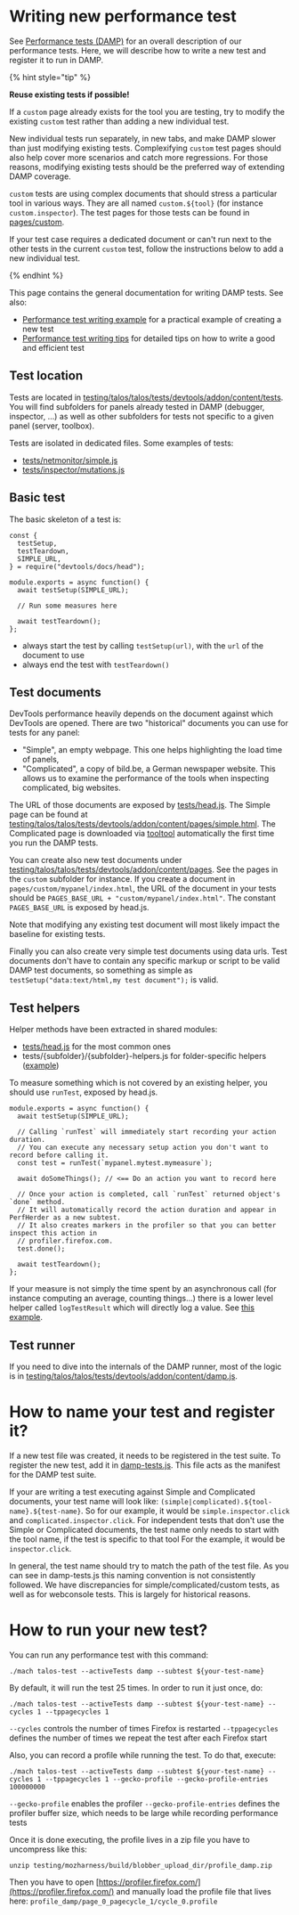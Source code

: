 # Writing new performance test

See [Performance tests (DAMP)](performance-tests.md) for an overall description of our performance tests.
Here, we will describe how to write a new test and register it to run in DAMP.

{% hint style="tip" %}

**Reuse existing tests if possible!**

If a `custom` page already exists for the tool you are testing, try to modify the existing `custom` test rather than adding a new individual test.

New individual tests run separately, in new tabs, and make DAMP slower than just modifying existing tests. Complexifying `custom` test pages should also help cover more scenarios and catch more regressions. For those reasons, modifying existing tests should be the preferred way of extending DAMP coverage.

`custom` tests are using complex documents that should stress a particular tool in various ways. They are all named `custom.${tool}` (for instance `custom.inspector`). The test pages for those tests can be found in [pages/custom](https://searchfox.org/mozilla-central/source/testing/talos/talos/tests/devtools/addon/content/pages/custom).

If your test case requires a dedicated document or can't run next to the other tests in the current `custom` test, follow the instructions below to add a new individual test.

{% endhint %}

This page contains the general documentation for writing DAMP tests. See also:
- [Performance test writing example](./writing-perf-tests-example.html) for a practical example of creating a new test
- [Performance test writing tips](./writing-perf-tests-tips.html) for detailed tips on how to write a good and efficient test

## Test location

Tests are located in [testing/talos/talos/tests/devtools/addon/content/tests](https://searchfox.org/mozilla-central/source/testing/talos/talos/tests/devtools/addon/content/tests). You will find subfolders for panels already tested in DAMP (debugger, inspector, …) as well as other subfolders for tests not specific to a given panel (server, toolbox).

Tests are isolated in dedicated files. Some examples of tests:
- [tests/netmonitor/simple.js](https://searchfox.org/mozilla-central/source/testing/talos/talos/tests/devtools/addon/content/tests/netmonitor/simple.js)
- [tests/inspector/mutations.js](https://searchfox.org/mozilla-central/source/testing/talos/talos/tests/devtools/addon/content/tests/inspector/mutations.js)

## Basic test

The basic skeleton of a test is:

```
const {
  testSetup,
  testTeardown,
  SIMPLE_URL,
} = require("devtools/docs/head");

module.exports = async function() {
  await testSetup(SIMPLE_URL);

  // Run some measures here

  await testTeardown();
};
```

* always start the test by calling `testSetup(url)`, with the `url` of the document to use
* always end the test with `testTeardown()`


## Test documents

DevTools performance heavily depends on the document against which DevTools are opened. There are two "historical" documents you can use for tests for any panel:
* "Simple", an empty webpage. This one helps highlighting the load time of panels,
* "Complicated", a copy of bild.be, a German newspaper website. This allows us to examine the performance of the tools when inspecting complicated, big websites.

The URL of those documents are exposed by [tests/head.js](https://searchfox.org/mozilla-central/source/testing/talos/talos/tests/devtools/addon/content/tests/head.js). The Simple page can be found at [testing/talos/talos/tests/devtools/addon/content/pages/simple.html](https://searchfox.org/mozilla-central/source/testing/talos/talos/tests/devtools/addon/content/pages/simple.html). The Complicated page is downloaded via [tooltool](https://wiki.mozilla.org/ReleaseEngineering/Applications/Tooltool) automatically the first time you run the DAMP tests.

You can create also new test documents under [testing/talos/talos/tests/devtools/addon/content/pages](https://searchfox.org/mozilla-central/source/testing/talos/talos/tests/devtools/addon/content/pages). See the pages in the `custom` subfolder for instance. If you create a document in `pages/custom/mypanel/index.html`, the URL of the document in your tests should be `PAGES_BASE_URL + "custom/mypanel/index.html"`. The constant `PAGES_BASE_URL` is exposed by head.js.

Note that modifying any existing test document will most likely impact the baseline for existing tests.

Finally you can also create very simple test documents using data urls. Test documents don't have to contain any specific markup or script to be valid DAMP test documents, so something as simple as `testSetup("data:text/html,my test document");` is valid.


## Test helpers

Helper methods have been extracted in shared modules:
* [tests/head.js](https://searchfox.org/mozilla-central/source/testing/talos/talos/tests/devtools/addon/content/tests/head.js) for the most common ones
* tests/{subfolder}/{subfolder}-helpers.js for folder-specific helpers ([example](https://searchfox.org/mozilla-central/source/testing/talos/talos/tests/devtools/addon/content/tests/inspector/inspector-helpers.js))

To measure something which is not covered by an existing helper, you should use `runTest`, exposed by head.js.

```
module.exports = async function() {
  await testSetup(SIMPLE_URL);

  // Calling `runTest` will immediately start recording your action duration.
  // You can execute any necessary setup action you don't want to record before calling it.
  const test = runTest(`mypanel.mytest.mymeasure`);

  await doSomeThings(); // <== Do an action you want to record here

  // Once your action is completed, call `runTest` returned object's `done` method.
  // It will automatically record the action duration and appear in PerfHerder as a new subtest.
  // It also creates markers in the profiler so that you can better inspect this action in
  // profiler.firefox.com.
  test.done();

  await testTeardown();
};
```

If your measure is not simply the time spent by an asynchronous call (for instance computing an average, counting things…) there is a lower level helper called `logTestResult` which will directly log a value. See [this example](https://searchfox.org/mozilla-central/rev/325c1a707819602feff736f129cb36055ba6d94f/testing/talos/talos/tests/devtools/addon/content/tests/webconsole/streamlog.js#62).


## Test runner

If you need to dive into the internals of the DAMP runner, most of the logic is in [testing/talos/talos/tests/devtools/addon/content/damp.js](https://searchfox.org/mozilla-central/source/testing/talos/talos/tests/devtools/addon/content/damp.js).


# How to name your test and register it?

If a new test file was created, it needs to be registered in the test suite. To register the new test, add it in [damp-tests.js](https://searchfox.org/mozilla-central/source/testing/talos/talos/tests/devtools/addon/content/damp-tests.js). This file acts as the manifest for the DAMP test suite.

If your are writing a test executing against Simple and Complicated documents, your test name will look like: `(simple|complicated).${tool-name}.${test-name}`.
So for our example, it would be `simple.inspector.click` and `complicated.inspector.click`.
For independent tests that don't use the Simple or Complicated documents, the test name only needs to start with the tool name, if the test is specific to that tool
For the example, it would be `inspector.click`.

In general, the test name should try to match the path of the test file. As you can see in damp-tests.js this naming convention is not consistently followed. We have discrepancies for simple/complicated/custom tests, as well as for webconsole tests. This is largely for historical reasons.


# How to run your new test?

You can run any performance test with this command:
```
./mach talos-test --activeTests damp --subtest ${your-test-name}
```

By default, it will run the test 25 times. In order to run it just once, do:
```
./mach talos-test --activeTests damp --subtest ${your-test-name} --cycles 1 --tppagecycles 1
```
`--cycles` controls the number of times Firefox is restarted
`--tppagecycles` defines the number of times we repeat the test after each Firefox start

Also, you can record a profile while running the test. To do that, execute:
```
./mach talos-test --activeTests damp --subtest ${your-test-name} --cycles 1 --tppagecycles 1 --gecko-profile --gecko-profile-entries 100000000
```
`--gecko-profile` enables the profiler
`--gecko-profile-entries` defines the profiler buffer size, which needs to be large while recording performance tests

Once it is done executing, the profile lives in a zip file you have to uncompress like this:
```
unzip testing/mozharness/build/blobber_upload_dir/profile_damp.zip
```
Then you have to open [https://profiler.firefox.com/](https://profiler.firefox.com/) and manually load the profile file that lives here: `profile_damp/page_0_pagecycle_1/cycle_0.profile`

